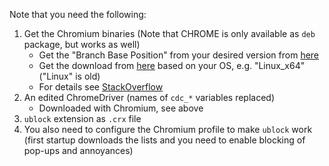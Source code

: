 Note that you need the following:

1. Get the Chromium binaries (Note that CHROME is only available as `deb` package, but works as well)
   - Get the "Branch Base Position" from your desired version from [here](https://chromiumdash.appspot.com/releases?platform=Windows)
   - Get the download from [here](https://commondatastorage.googleapis.com/chromium-browser-snapshots/index.html) based on your OS, e.g. "Linux_x64" ("Linux" is old)
   - For details see [StackOverflow](https://superuser.com/questions/203606/where-can-i-get-chromium-binaries)
2. An edited ChromeDriver (names of `cdc_*` variables replaced)
   - Downloaded with Chromium, see above
3. `ublock` extension as `.crx` file
4. You also need to configure the Chromium profile to make `ublock` work (first startup downloads the lists and you need to enable blocking of pop-ups and annoyances)
